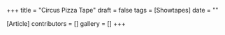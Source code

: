 +++
title = "Circus Pizza Tape"
draft = false
tags = [Showtapes]
date = ""

[Article]
contributors = []
gallery = []
+++